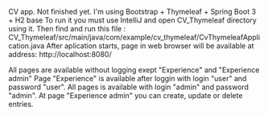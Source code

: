 CV app. Not finished yet. 
I'm using Bootstrap + Thymeleaf + Spring Boot 3 + H2 base
To run it you must use IntelliJ and open CV_Thymeleaf directory using it. 
Then find and run this file : CV_Thymeleaf/src/main/java/com/example/cv_thymeleaf/CvThymeleafApplication.java
After aplication starts, page in web browser will be available at address:
http://localhost:8080/

All pages are available without logging exept "Experience" and "Experience admin"
Page "Experience" is available after loggin with login "user" and password "user". 
All pages is available with login "admin" and password "admin".
At page "Experience admin" you can create, update or delete entries.
